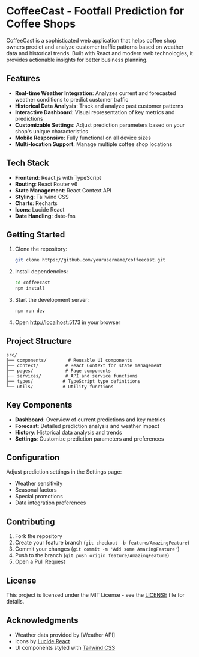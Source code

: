 # CoffeeCast - Footfall Prediction for Coffee Shops

CoffeeCast is a sophisticated web application that helps coffee shop owners predict and analyze customer traffic patterns based on weather data and historical trends. Built with React and modern web technologies, it provides actionable insights for better business planning.



## Features

- **Real-time Weather Integration**: Analyzes current and forecasted weather conditions to predict customer traffic
- **Historical Data Analysis**: Track and analyze past customer patterns
- **Interactive Dashboard**: Visual representation of key metrics and predictions
- **Customizable Settings**: Adjust prediction parameters based on your shop's unique characteristics
- **Mobile Responsive**: Fully functional on all device sizes
- **Multi-location Support**: Manage multiple coffee shop locations

## Tech Stack

- **Frontend**: React.js with TypeScript
- **Routing**: React Router v6
- **State Management**: React Context API
- **Styling**: Tailwind CSS
- **Charts**: Recharts
- **Icons**: Lucide React
- **Date Handling**: date-fns

## Getting Started

1. Clone the repository:
   ```bash
   git clone https://github.com/yourusername/coffeecast.git
   ```

2. Install dependencies:
   ```bash
   cd coffeecast
   npm install
   ```

3. Start the development server:
   ```bash
   npm run dev
   ```

4. Open [http://localhost:5173](http://localhost:5173) in your browser

## Project Structure

```
src/
├── components/        # Reusable UI components
├── context/          # React Context for state management
├── pages/            # Page components
├── services/         # API and service functions
├── types/           # TypeScript type definitions
└── utils/           # Utility functions
```

## Key Components

- **Dashboard**: Overview of current predictions and key metrics
- **Forecast**: Detailed prediction analysis and weather impact
- **History**: Historical data analysis and trends
- **Settings**: Customize prediction parameters and preferences

## Configuration

Adjust prediction settings in the Settings page:
- Weather sensitivity
- Seasonal factors
- Special promotions
- Data integration preferences

## Contributing

1. Fork the repository
2. Create your feature branch (`git checkout -b feature/AmazingFeature`)
3. Commit your changes (`git commit -m 'Add some AmazingFeature'`)
4. Push to the branch (`git push origin feature/AmazingFeature`)
5. Open a Pull Request

## License

This project is licensed under the MIT License - see the [LICENSE](LICENSE) file for details.

## Acknowledgments

- Weather data provided by [Weather API]
- Icons by [Lucide React](https://lucide.dev)
- UI components styled with [Tailwind CSS](https://tailwindcss.com)

